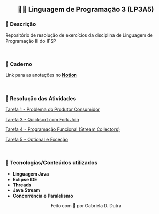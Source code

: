 <div align="center">

## 👩‍💻 Linguagem de Programação 3 (LP3A5)

</div>


### 📄 Descrição

Repositório de resolução de exercícios da disciplina de Linguagem de Programação III do IFSP

</br>

### 📝 Caderno 

Link para as anotações no **[Notion](https://imaginary-learning-aaa.notion.site/LP3A5-Linguagem-de-Programa-o-3-0869e47cff554d42bd34e61f5b2f0f6f)**

</br>

### 🚀 Resolução das Atividades

[Tarefa 1 - Problema do Produtor Consumidor](https://github.com/gabrieladutra/lp3a5/tree/master/src/main/java/tarefa3_programacao_concorrente)

[Tarefa 3 - Quicksort com Fork Join](https://github.com/gabrieladutra/lp3a5/tree/master/src/main/java/tarefa3_programacao_concorrente)


[Tarefa 4 - Programação Funcional (Stream Collectors)](https://github.com/gabrieladutra/lp3a5/tree/master/src/main/java/tarefa4_programacao_funcional)



[Tarefa 5 - Optional e Exceção](https://github.com/gabrieladutra/lp3a5/tree/master/src/main/java/tarefa5_optional_exceptions)




</br>

### 🔧 Tecnologias/Conteúdos utilizados

- **Linguagem Java** 
- **Eclipse IDE**
- **Threads**
- **Java Stream** 
- **Concorrência e Paralelismo**



<div align="center">
Feito com 💜 por Gabriela D. Dutra
</div>
